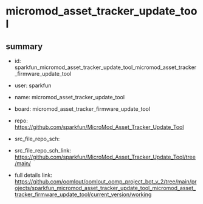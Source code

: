 # micromod_asset_tracker_update_tool
 
## summary 
* id: sparkfun_micromod_asset_tracker_update_tool_micromod_asset_tracker_firmware_update_tool
* user: sparkfun
* name: micromod_asset_tracker_update_tool
* board: micromod_asset_tracker_firmware_update_tool
* repo: https://github.com/sparkfun/MicroMod_Asset_Tracker_Update_Tool



* src_file_repo_sch: 
* src_file_repo_sch_link: https://github.com/sparkfun/MicroMod_Asset_Tracker_Update_Tool/tree/main/
* full details link: https://github.com/oomlout/oomlout_oomp_project_bot_v_2/tree/main/projects/sparkfun_micromod_asset_tracker_update_tool_micromod_asset_tracker_firmware_update_tool/current_version/working  







